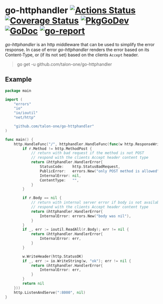 # go-httphandler [![Actions Status](https://github.com/talon-one/go-httphandler/workflows/CI/badge.svg)](https://github.com/talon-one/go-httphandler/actions) [![Coverage Status](https://coveralls.io/repos/github/talon-one/go-httphandler/badge.svg?branch=master)](https://coveralls.io/github/talon-one/go-httphandler?branch=master) [![PkgGoDev](https://img.shields.io/badge/pkg.go.dev-reference-blue)](https://pkg.go.dev/github.com/talon-one/go-httphandler) [![GoDoc](https://godoc.org/github.com/talon-one/go-httphandler?status.svg)](https://godoc.org/github.com/talon-one/go-httphandler) [![go-report](https://goreportcard.com/badge/github.com/talon-one/go-httphandler)](https://goreportcard.com/report/github.com/talon-one/go-httphandler)

*go-httphandler* is an http middleware that can be used to simplify the error response.
In case of error *go-httphandler* renders the error based on its Content-Type, or (if its not set) based on the clients
`Accept` header.

> go get -u github.com/talon-one/go-httphandler

## Example

```go
package main

import (
	"errors"
	"io"
	"io/ioutil"
	"net/http"

	"github.com/talon-one/go-httphandler"
)

func main() {
	http.HandleFunc("/", httphandler.HandleFunc(func(w http.ResponseWriter, r *http.Request) *httphandler.HandlerError {
		if r.Method != http.MethodPost {
			// return with bad request if the method is not POST
			// respond with the clients Accept header content type
			return &httphandler.HandlerError{
				StatusCode:    http.StatusBadRequest,
				PublicError:   errors.New("only POST method is allowed"),
				InternalError: nil,
				ContentType:   "",
			}
		}

		if r.Body == nil {
			// return with internal server error if body is not available
			// respond with the clients Accept header content type
			return &httphandler.HandlerError{
				InternalError: errors.New("body was nil"),
			}
		}
		if _, err := ioutil.ReadAll(r.Body); err != nil {
			return &httphandler.HandlerError{
				InternalError: err,
			}
		}

		w.WriteHeader(http.StatusOK)
		if _, err := io.WriteString(w, "ok"); err != nil {
			return &httphandler.HandlerError{
				InternalError: err,
			}
		}
		return nil
	}))
	http.ListenAndServe(":8000", nil)
}
```
